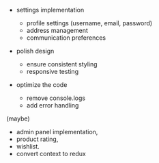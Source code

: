 - settings implementation

  - profile settings (username, email, password)
  - address management
  - communication preferences

- polish design

  - ensure consistent styling
  - responsive testing

- optimize the code
  - remove console.logs
  - add error handling

(maybe)

- admin panel implementation,
- product rating,
- wishlist.
- convert context to redux
